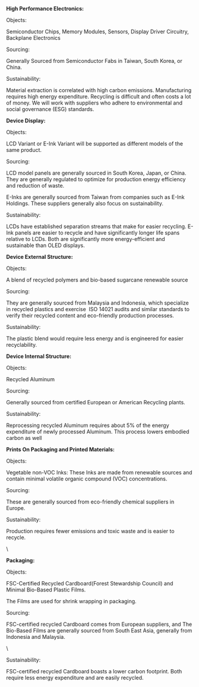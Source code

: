 **High Performance Electronics:**

Objects:  

Semiconductor Chips, Memory Modules, Sensors, Display Driver Circuitry, Backplane Electronics

Sourcing:

Generally Sourced from Semiconductor Fabs in Taiwan, South Korea, or China.

Sustainability:

Material extraction is correlated with high carbon emissions. Manufacturing requires high energy expenditure. Recycling is difficult and often costs a lot of money. We will work with suppliers who adhere to environmental and social governance (ESG) standards.

**Device Display:**

Objects:

LCD Variant or E-Ink Variant will be supported as different models of the same product.

Sourcing:

LCD model panels are generally sourced in South Korea, Japan, or China. They are generally regulated to optimize for production energy efficiency and reduction of waste. 

E-Inks are generally sourced from Taiwan from companies such as E-Ink Holdings. These suppliers generally also focus on sustainability. 

Sustainability:

LCDs have established separation streams that make for easier recycling. E-Ink panels are easier to recycle and have significantly longer life spans relative to LCDs. Both are significantly more energy-efficient and sustainable than OLED displays.

**Device External Structure:**

Objects:

A blend of recycled polymers and bio-based sugarcane renewable source

Sourcing:

They are generally sourced from Malaysia and Indonesia, which specialize in recycled plastics and exercise  ISO 14021 audits and similar standards to verify their recycled content and eco-friendly production processes.

Sustainability:

The plastic blend would require less energy and is engineered for easier recyclability.

**Device Internal Structure:**

Objects:

Recycled Aluminum

Sourcing:

Generally sourced from certified European or American Recycling plants.

Sustainability:

Reprocessing recycled Aluminum requires about 5% of the energy expenditure of newly processed Aluminum. This process lowers embodied carbon as well

**Prints On Packaging and Printed Materials:** 

Objects:

Vegetable non-VOC Inks: These Inks are made from renewable sources and contain minimal volatile organic compound (VOC) concentrations.

Sourcing:

These are generally sourced from eco-friendly chemical suppliers in Europe. 

Sustainability:

Production requires fewer emissions and toxic waste and is easier to recycle. 

\


**Packaging:**

Objects:

FSC-Certified Recycled Cardboard(Forest Stewardship Council) and Minimal Bio-Based Plastic Films.

The Films are used for shrink wrapping in packaging.

Sourcing:

FSC-certified recycled Cardboard comes from European suppliers, and The Bio-Based Films are generally sourced from South East Asia, generally from Indonesia and Malaysia. 

\


Sustainability:

FSC-certified recycled Cardboard boasts a lower carbon footprint. Both require less energy expenditure and are easily recycled. 
